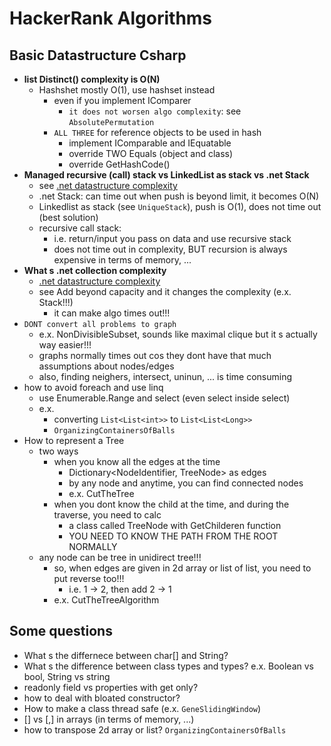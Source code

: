 # HackerRank Algorithms

## Basic Datastructure Csharp

- **list Distinct() complexity is O(N)**
  - Hashshet mostly O(1), use hashset instead
    - even if you implement IComparer
        - `it does not worsen algo complexity`: see `AbsolutePermutation` 
    - `ALL THREE` for reference objects to be used in hash
      - implement IComparable and IEquatable
      - override TWO Equals (object and class)
      - override GetHashCode()
- **Managed recursive (call) stack vs LinkedList as stack vs .net Stack**
    - see [.net datastructure complexity](http://c-sharp-snippets.blogspot.com/2010/03/runtime-complexity-of-net-generic.html)
    - .net Stack: can time out when push is beyond limit, it becomes O(N)
    - Linkedlist as stack (see `UniqueStack`), push is O(1), does not time out (best solution)
    - recursive call stack:
        - i.e. return/input you pass on data and use recursive stack
        - does not time out in complexity, BUT recursion is always expensive in terms of memory, ...
- **What s .net collection complexity**
    - [.net datastructure complexity](http://c-sharp-snippets.blogspot.com/2010/03/runtime-complexity-of-net-generic.html)   
    - see Add beyond capacity and it changes the complexity (e.x. Stack!!!)
        - it can make algo times out!!!
- `DONT convert all problems to graph`
    - e.x. NonDivisibleSubset, sounds like maximal clique but it s actually way easier!!!
    - graphs normally times out cos they dont have that much assumptions about nodes/edges
    - also, finding neighers, intersect, uninun, ... is time consuming
- how to avoid foreach and use linq
    - use Enumerable.Range and select (even select inside select)
    - e.x. 
      - converting `List<List<int>>` to `List<List<Long>>`
      - `OrganizingContainersOfBalls`
- How to represent a Tree
    - two ways
        - when you know all the edges at the time
            - Dictionary<NodeIdentifier, TreeNode> as edges
            - by any node and anytime, you can find connected nodes
            - e.x. CutTheTree
        - when you dont know the child at the time, and during the traverse, you need to calc
            - a class called TreeNode with GetChilderen function
            - YOU NEED TO KNOW THE PATH FROM THE ROOT NORMALLY
    - any node can be tree in unidirect tree!!!
        - so, when edges are given in 2d array or list of list, you need to put reverse too!!!
            - i.e. 1 -> 2, then add 2 -> 1
        - e.x. CutTheTreeAlgorithm
    
        

## Some questions

- What s the differnece between char[] and String?
- What s the difference between class types and types? e.x. Boolean vs bool, String vs string
- readonly field vs properties with get only?
- how to deal with bloated constructor?
- How to make a class thread safe (e.x. `GeneSlidingWindow`)
- [] vs [,] in arrays (in terms of memory, ...)
- how to transpose 2d array or list? `OrganizingContainersOfBalls`
